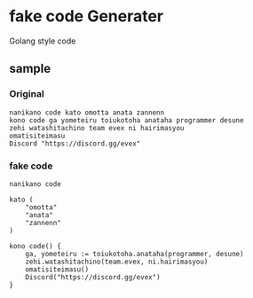 # fake code Generater
Golang style code

## sample

### Original
```
nanikano code kato omotta anata zannenn
kono code ga yometeiru toiukotoha anataha programmer desune
zehi watashitachino team evex ni hairimasyou
omatisiteimasu
Discord "https://discord.gg/evex"
```
### fake code
```
nanikano code

kato (
	"omotta"
	"anata"
	"zannenn"
)

kono code() {
	ga, yometeiru := toiukotoha.anataha(programmer, desune)
	zehi.watashitachino(team.evex, ni.hairimasyou)
	omatisiteimasu()
	Discord("https://discord.gg/evex")
}
```